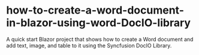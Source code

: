 # how-to-create-a-word-document-in-blazor-using-word-DocIO-library
A quick start Blazor project that shows how to create a Word document and add text, image, and table to it using the Syncfusion DocIO Library.
